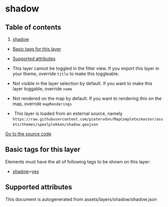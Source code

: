 

 shadow 
========








## Table of contents

1. [shadow](#shadow)
  - [Basic tags for this layer](#basic-tags-for-this-layer)
  - [Supported attributes](#supported-attributes)





  - This layer cannot be toggled in the filter view. If you import this layer in your theme, override `title` to make this toggleable.
  - Not visible in the layer selection by default. If you want to make this layer toggable, override `name`
  - Not rendered on the map by default. If you want to rendering this on the map, override `mapRenderings`
  - <img src='../warning.svg' height='1rem'/> This layer is loaded from an external source, namely `https://raw.githubusercontent.com/pietervdvn/MapComplete/master/assets/themes/speelplekken/shadow.geojson`


[Go to the source code](../assets/layers/shadow/shadow.json)



 Basic tags for this layer 
---------------------------



Elements must have the all of following tags to be shown on this layer:



  - <a href='https://wiki.openstreetmap.org/wiki/Key:shadow' target='_blank'>shadow</a>=<a href='https://wiki.openstreetmap.org/wiki/Tag:shadow%3Dyes' target='_blank'>yes</a>




 Supported attributes 
----------------------

 

This document is autogenerated from assets/layers/shadow/shadow.json